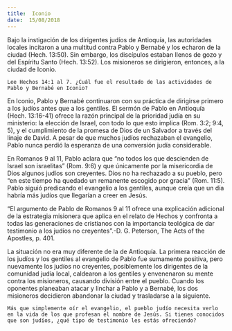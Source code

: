 ```yaml
---
title:  Iconio
date:  15/08/2018
---
```


Bajo la instigación de los dirigentes judíos de Antioquía, las autoridades locales incitaron a una multitud contra Pablo y Bernabé y los echaron de la ciudad (Hech. 13:50). Sin embargo, los discípulos estaban llenos de gozo y del Espíritu Santo (Hech. 13:52). Los misioneros se dirigieron, entonces, a la ciudad de Iconio.

`Lee Hechos 14:1 al 7. ¿Cuál fue el resultado de las actividades de Pablo y Bernabé en Iconio?`

En Iconio, Pablo y Bernabé continuaron con su práctica de dirigirse primero a los judíos antes que a los gentiles. El sermón de Pablo en Antioquía (Hech. 13:16-41) ofrece la razón principal de la prioridad judía en su ministerio: la elección de Israel, con todo lo que esto implica (Rom. 3:2; 9:4, 5), y el cumplimiento de la promesa de Dios de un Salvador a través del linaje de David. A pesar de que muchos judíos rechazaban el evangelio, Pablo nunca perdió la esperanza de una conversión judía considerable.

En Romanos 9 al 11, Pablo aclara que “no todos los que descienden de Israel son israelitas” (Rom. 9:6) y que únicamente por la misericordia de Dios algunos judíos son creyentes. Dios no ha rechazado a su pueblo, pero “en este tiempo ha quedado un remanente escogido por gracia” (Rom. 11:5). Pablo siguió predicando el evangelio a los gentiles, aunque creía que un día habría más judíos que llegarían a creer en Jesús.

“El argumento de Pablo de Romanos 9 al 11 ofrece una explicación adicional de la estrategia misionera que aplica en el relato de Hechos y confronta a todas las generaciones de cristianos con la importancia teológica de dar testimonio a los judíos no creyentes”.-D. G. Peterson, The Acts of the Apostles, p. 401.

La situación no era muy diferente de la de Antioquía. La primera reacción de los judíos y los gentiles al evangelio de Pablo fue sumamente positiva, pero nuevamente los judíos no creyentes, posiblemente los dirigentes de la comunidad judía local, caldearon a los gentiles y envenenaron su mente contra los misioneros, causando división entre el pueblo. Cuando los oponentes planeaban atacar y linchar a Pablo y a Bernabé, los dos misioneros decidieron abandonar la ciudad y trasladarse a la siguiente.

`Más que simplemente oír el evangelio, el pueblo judío necesita verlo en la vida de los que profesan el nombre de Jesús. Si tienes conocidos que son judíos, ¿qué tipo de testimonio les estás ofreciendo?`